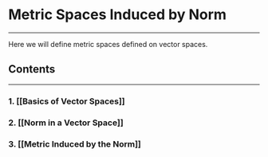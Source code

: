# Metric Spaces Induced by Norm
---
Here we will define metric spaces defined on vector spaces.
## Contents
---
### 1. [[Basics of Vector Spaces]]
### 2. [[Norm in a Vector Space]]

### 3. [[Metric Induced by the Norm]]
